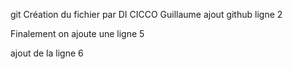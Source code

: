 git ﻿Création du fichier par DI CICCO Guillaume
ajout github ligne 2

Finalement on ajoute une ligne 5

ajout de la ligne 6